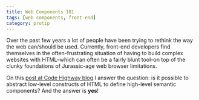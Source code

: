 ```yaml
---
title: Web Components 101
tags: [web components, front-end]
category: protip
---
```


Over the past few years a lot of people have been trying to rethink the way the web can/should be used. Currently, front-end developers find themselves in the often-frustrating situation of having to build complex websites with HTML–which can often be a fairly blunt tool–on top of the clunky foundations of Jurassic-age web browser limitations.

On this [post at Code Highway blog](http://avenuecode.com/web-components-101/) I answer the question: is it possible to abstract low-level constructs of HTML to define high-level semantic components? And the answer is **yes**!
